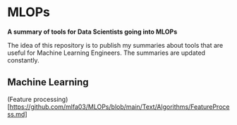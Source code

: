 # MLOPs
**A summary of tools for Data Scientists going into MLOPs**

The idea of this repository is to publish my summaries about tools that are useful for Machine Learning Engineers. 
The summaries are updated constantly. 

## Machine Learning 

(Feature processing)[https://github.com/mlfa03/MLOPs/blob/main/Text/Algorithms/FeatureProcess.md]
